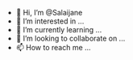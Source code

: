 - 👋 Hi, I’m @Salaijane
- 👀 I’m interested in ...
- 🌱 I’m currently learning ...
- 💞️ I’m looking to collaborate on ...
- 📫 How to reach me ...

<!---
Salaijane/Salaijane is a ✨ special ✨ repository because its `README.md` (this file) appears on your GitHub profile.
You can click the Preview link to take a look at your changes.
--->
